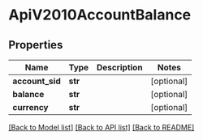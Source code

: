 # ApiV2010AccountBalance

## Properties
Name | Type | Description | Notes
------------ | ------------- | ------------- | -------------
**account_sid** | **str** |  | [optional] 
**balance** | **str** |  | [optional] 
**currency** | **str** |  | [optional] 

[[Back to Model list]](../README.md#documentation-for-models) [[Back to API list]](../README.md#documentation-for-api-endpoints) [[Back to README]](../README.md)


